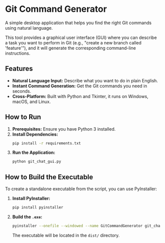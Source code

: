 # Git Command Generator

A simple desktop application that helps you find the right Git commands using natural language. 

This tool provides a graphical user interface (GUI) where you can describe a task you want to perform in Git (e.g., "create a new branch called 'feature'"), and it will generate the corresponding command-line instructions.

## Features

- **Natural Language Input:** Describe what you want to do in plain English.
- **Instant Command Generation:** Get the Git commands you need in seconds.
- **Cross-Platform:** Built with Python and Tkinter, it runs on Windows, macOS, and Linux.

## How to Run

1.  **Prerequisites:** Ensure you have Python 3 installed.
2.  **Install Dependencies:**
    ```bash
    pip install -r requirements.txt
    ```
3.  **Run the Application:**
    ```bash
    python git_chat_gui.py
    ```

## How to Build the Executable

To create a standalone executable from the script, you can use PyInstaller:

1.  **Install PyInstaller:**
    ```bash
    pip install pyinstaller
    ```
2.  **Build the `.exe`:**
    ```bash
    pyinstaller --onefile --windowed --name GitCommandGenerator git_chat_gui.py
    ```
    The executable will be located in the `dist/` directory.
